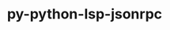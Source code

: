 ---
title: "py-python-lsp-jsonrpc"
layout: cache
categories: [package, develop]
meta: {"versions": ["1.1.2"], "compilers": ["gcc@=10.2.1", "gcc@=7.5.0"], "oss": ["centos7", "ubuntu18.04"], "platforms": ["linux"], "targets": ["x86_64_v3"], "stacks": ["developer-tools", "developer-tools-manylinux2014", "root"], "num_specs": 8, "num_specs_by_stack": {"root": 8, "developer-tools-manylinux2014": 4, "developer-tools": 4}}
spec_details: [{"hash": "ssq6qaxyxfbysc54agcm5wymvjqcnlbd", "compiler": "gcc@=10.2.1", "versions": ["1.1.2"], "os": "centos7", "platform": "linux", "target": "x86_64_v3", "variants": ["build_system=python_pip"], "stacks": ["root", "developer-tools-manylinux2014"], "size": "-", "tarball": "https://binaries.spack.io/develop/build_cache/linux-centos7-x86_64_v3/gcc-10.2.1/py-python-lsp-jsonrpc-1.1.2/linux-centos7-x86_64_v3-gcc-10.2.1-py-python-lsp-jsonrpc-1.1.2-ssq6qaxyxfbysc54agcm5wymvjqcnlbd.spack"}, {"hash": "q2pswtyp2x5q5h6hxmx6h5t2hvyxyrxd", "compiler": "gcc@=10.2.1", "versions": ["1.1.2"], "os": "centos7", "platform": "linux", "target": "x86_64_v3", "variants": ["build_system=python_pip"], "stacks": ["root", "developer-tools-manylinux2014"], "size": "-", "tarball": "https://binaries.spack.io/develop/build_cache/linux-centos7-x86_64_v3/gcc-10.2.1/py-python-lsp-jsonrpc-1.1.2/linux-centos7-x86_64_v3-gcc-10.2.1-py-python-lsp-jsonrpc-1.1.2-q2pswtyp2x5q5h6hxmx6h5t2hvyxyrxd.spack"}, {"hash": "kiq7bjajc7ps2o2weflk2wfpkug72ajz", "compiler": "gcc@=10.2.1", "versions": ["1.1.2"], "os": "centos7", "platform": "linux", "target": "x86_64_v3", "variants": ["build_system=python_pip"], "stacks": ["root", "developer-tools-manylinux2014"], "size": "-", "tarball": "https://binaries.spack.io/develop/build_cache/linux-centos7-x86_64_v3/gcc-10.2.1/py-python-lsp-jsonrpc-1.1.2/linux-centos7-x86_64_v3-gcc-10.2.1-py-python-lsp-jsonrpc-1.1.2-kiq7bjajc7ps2o2weflk2wfpkug72ajz.spack"}, {"hash": "rxkfyqefyakq5vvalaz6x4t7bjrwk2n7", "compiler": "gcc@=10.2.1", "versions": ["1.1.2"], "os": "centos7", "platform": "linux", "target": "x86_64_v3", "variants": ["build_system=python_pip"], "stacks": ["root", "developer-tools-manylinux2014"], "size": "-", "tarball": "https://binaries.spack.io/develop/build_cache/linux-centos7-x86_64_v3/gcc-10.2.1/py-python-lsp-jsonrpc-1.1.2/linux-centos7-x86_64_v3-gcc-10.2.1-py-python-lsp-jsonrpc-1.1.2-rxkfyqefyakq5vvalaz6x4t7bjrwk2n7.spack"}, {"hash": "kj32k6r4raqx43a3pwzz7psoepsxgyzi", "compiler": "gcc@=7.5.0", "versions": ["1.1.2"], "os": "ubuntu18.04", "platform": "linux", "target": "x86_64_v3", "variants": ["build_system=python_pip"], "stacks": ["root", "developer-tools"], "size": "-", "tarball": "https://binaries.spack.io/develop/build_cache/linux-ubuntu18.04-x86_64_v3/gcc-7.5.0/py-python-lsp-jsonrpc-1.1.2/linux-ubuntu18.04-x86_64_v3-gcc-7.5.0-py-python-lsp-jsonrpc-1.1.2-kj32k6r4raqx43a3pwzz7psoepsxgyzi.spack"}, {"hash": "4evc4l64atjsnreg2b2i56kicwz7lfq2", "compiler": "gcc@=7.5.0", "versions": ["1.1.2"], "os": "ubuntu18.04", "platform": "linux", "target": "x86_64_v3", "variants": ["build_system=python_pip"], "stacks": ["root", "developer-tools"], "size": "-", "tarball": "https://binaries.spack.io/develop/build_cache/linux-ubuntu18.04-x86_64_v3/gcc-7.5.0/py-python-lsp-jsonrpc-1.1.2/linux-ubuntu18.04-x86_64_v3-gcc-7.5.0-py-python-lsp-jsonrpc-1.1.2-4evc4l64atjsnreg2b2i56kicwz7lfq2.spack"}, {"hash": "vqkhe65u7auvl7gznzduuothbpdvocgz", "compiler": "gcc@=7.5.0", "versions": ["1.1.2"], "os": "ubuntu18.04", "platform": "linux", "target": "x86_64_v3", "variants": ["build_system=python_pip"], "stacks": ["root", "developer-tools"], "size": "-", "tarball": "https://binaries.spack.io/develop/build_cache/linux-ubuntu18.04-x86_64_v3/gcc-7.5.0/py-python-lsp-jsonrpc-1.1.2/linux-ubuntu18.04-x86_64_v3-gcc-7.5.0-py-python-lsp-jsonrpc-1.1.2-vqkhe65u7auvl7gznzduuothbpdvocgz.spack"}, {"hash": "tcwitlzzc2r6s5lhd5msvujqy6xjrhpa", "compiler": "gcc@=7.5.0", "versions": ["1.1.2"], "os": "ubuntu18.04", "platform": "linux", "target": "x86_64_v3", "variants": ["build_system=python_pip"], "stacks": ["root", "developer-tools"], "size": "-", "tarball": "https://binaries.spack.io/develop/build_cache/linux-ubuntu18.04-x86_64_v3/gcc-7.5.0/py-python-lsp-jsonrpc-1.1.2/linux-ubuntu18.04-x86_64_v3-gcc-7.5.0-py-python-lsp-jsonrpc-1.1.2-tcwitlzzc2r6s5lhd5msvujqy6xjrhpa.spack"}]
---